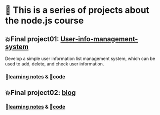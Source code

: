 # 🚀 This is a series of projects about the node.js course



## 💥Final project01: [User-info-management-system](https://github.com/itsyuimorii/Tokyo-stack-projects/tree/main/User-info-management-system)

Develop a simple user information list management system, which can be used to add, delete, and check user information.

### 📝[learning notes](https://github.com/itsyuimorii/Tokyo-stack-projects/blob/main/midterm_practice/README.md) & 🤖[code](https://github.com/itsyuimorii/Tokyo-stack-projects/tree/main/User-info-management-system/code)



## 💥Final project02: [blog](https://github.com/itsyuimorii/Tokyo-stack-projects/tree/main/User-info-management-system)

### 📝[learning notes](https://github.com/itsyuimorii/Tokyo-stack-projects/blob/main/User-info-management-system/final_project%20notes.md) & 🤖[code](https://github.com/itsyuimorii/Tokyo-stack-projects/tree/main/User-info-management-system/code)

